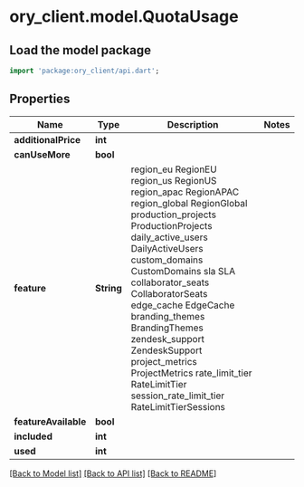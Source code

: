 # ory_client.model.QuotaUsage

## Load the model package
```dart
import 'package:ory_client/api.dart';
```

## Properties
Name | Type | Description | Notes
------------ | ------------- | ------------- | -------------
**additionalPrice** | **int** |  | 
**canUseMore** | **bool** |  | 
**feature** | **String** |  region_eu RegionEU region_us RegionUS region_apac RegionAPAC region_global RegionGlobal production_projects ProductionProjects daily_active_users DailyActiveUsers custom_domains CustomDomains sla SLA collaborator_seats CollaboratorSeats edge_cache EdgeCache branding_themes BrandingThemes zendesk_support ZendeskSupport project_metrics ProjectMetrics rate_limit_tier RateLimitTier session_rate_limit_tier RateLimitTierSessions | 
**featureAvailable** | **bool** |  | 
**included** | **int** |  | 
**used** | **int** |  | 

[[Back to Model list]](../README.md#documentation-for-models) [[Back to API list]](../README.md#documentation-for-api-endpoints) [[Back to README]](../README.md)


